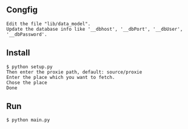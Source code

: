 ## Congfig

	Edit the file "lib/data_model".
	Update the database info like '__dbhost', '__dbPort', '__dbUser', '__dbPassword'.

## Install

	$ python setup.py
	Then enter the proxie path, default: source/proxie
	Enter the place which you want to fetch.
	Chose the place
	Done

## Run

	$ python main.py
